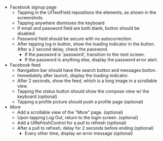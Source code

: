 - Facebook signup page
   - Tapping in the UITextField repositions the elements, as shown in the screenshots.
   - Tapping anywhere dismisses the keyboard
   - If email and password field are both blank, button should be disabled.
   - Password field should be secure with no autocorrection.
   - After tapping log in button, show the loading indicator in the button. After a 2 second delay, check the password.
      - If the password is 'password', transition to the next screen.
      - If the password is anything else, display the password error alert.
- Facebook feed
   - Navigation bar should have the search button and messages button.
   - Immediately after launch, display the loading indicator.
   - After 2 seconds, show the feed, which is a long image in a scrollable view.
   - Tapping the status button should show the compose view w/ the keyboard (optional)
   - Tapping a profile picture should push a profile page (optional)
- More
   - Add a scrollable view of the "More" page. (optional)
   - Upon tapping Log Out, return to the login screen. (optional)
   - Add a UIRefreshControl for a pull to refresh (optional)
   - After a pull to refresh, delay for 2 seconds before ending (optional)
      - Every other time, display an error message (optional)
